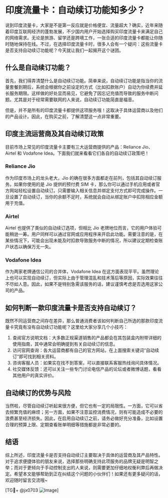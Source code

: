 # 印度流量卡：自动续订功能知多少？

说到印度流量卡，大家是不是第一反应就是价格便宜、流量超大？确实，近年来随着印度互联网经济的蓬勃发展，不少国内用户开始选择购买印度流量卡来满足自己的网络需求。无论是旅游、留学还是跨境工作，一张合适的印度流量卡都能让你随时随地保持在线。不过，在选择印度流量卡时，很多人会有一个疑问：这些流量卡是否支持自动续订功能呢？今天就让我们一起揭开这个谜团。

## 什么是自动续订功能？

首先，我们得弄清楚什么是自动续订功能。简单来说，自动续订功能是指当你的流量套餐到期后，系统会根据你之前设定的方式（比如扣款账户）自动为你续费并延长服务期限。这样做的好处显而易见，它避免了因忘记充值而导致的服务中断问题。尤其是对于经常需要联网的人来说，自动续订功能简直是福音。

但是，并不是所有的印度流量卡都提供这项服务哦！这取决于具体运营商以及他们的产品设计。因此，在购买之前，了解清楚这一点非常重要。

## 印度主流运营商及其自动续订政策

目前市场上常见的印度流量卡主要有三大运营商提供的产品：Reliance Jio、Airtel 和 Vodafone Idea。下面我们就来看看它们各自的自动续订政策吧！

### Reliance Jio

作为印度市场上的龙头老大，Jio 的确在很多方面都走在前列，包括其自动续订服务。如果你使用的是 Jio 提供的预付费 SIM 卡，那么你可以通过手机应用或者官方网站轻松设置自动续订。只需要输入相关信息并绑定支付方式即可完成操作。一旦设置了自动续订，当你的余额不足时，系统就会自动从绑定账户中扣除相应金额用于充值。

### Airtel

Airtel 也提供了类似的自动续订选项，但相比 Jio 老牌地位而言，它的用户体验可能稍逊一筹。用户同样可以通过官网或应用程序来开启此功能。需要注意的是，在某些情况下，可能会出现未能及时扣款导致服务中断的情况，所以建议定期检查账户状态以确保万无一失。

### Vodafone Idea

作为两家老牌通信公司的合并体，Vodafone Idea 在这方面表现平平。虽然理论上也可以实现自动续订，但实际上由于管理混乱和技术落后等原因，实际效果往往不尽如人意。因此，如果不是特别急需该服务的话，建议谨慎考虑是否选用这家公司的产品。

## 如何判断一款印度流量卡是否支持自动续订？

既然不同运营商之间存在差异，那么普通消费者该如何判断自己所选的那款印度流量卡究竟有没有自动续订功能呢？这里给大家分享几个小技巧：

1. 查阅官方说明文档：大多数正规渠道销售的产品都会在其包装盒内附带详细的使用指南，其中通常会明确提到有关自动续订的信息。
2. 访问官网查询：各大运营商都有自己的官方网站，在上面搜索关键词“自动续订”即可找到相关资料。
3. 咨询客服人员：如果实在找不到答案，可以直接联系客服热线询问具体情况。
4. 社交媒体反馈：还可以关注一些专门讨论电信产品的论坛或者微博话题，看看其他用户的真实评价。

## 自动续订的优势与风险

当然啦，尽管自动续订听起来很方便，但它也有一定的局限性。一方面，它可以省去频繁充值的麻烦；另一方面，如果不注意监控消费情况，则有可能造成不必要的浪费甚至经济损失。因此，在启用自动续订之前，请务必做好充分准备，比如设置合理的预算上限、定期查看账单明细等措施都是非常必要的。

## 结语

综上所述，印度流量卡是否支持自动续订主要取决于具体的运营商及其产品特性。对于追求便捷体验的朋友来说，选择那些明确支持此项服务的品牌无疑是明智之举；而对于更倾向于手动控制支出的人来说，则需要更加仔细地权衡利弊后再做决定。希望本文能够帮助到正在纠结这个问题的小伙伴们！如果还有更多疑问的话，欢迎随时留言交流哦~

[TG💪+ @jx0703 ![Image](https://github.com/user-attachments/assets/dbca1d08-cadb-493c-b0ec-ad6f7a83f270)]